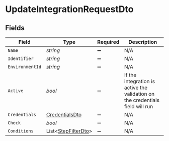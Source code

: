 # UpdateIntegrationRequestDto


## Fields

| Field                                                                         | Type                                                                          | Required                                                                      | Description                                                                   |
| ----------------------------------------------------------------------------- | ----------------------------------------------------------------------------- | ----------------------------------------------------------------------------- | ----------------------------------------------------------------------------- |
| `Name`                                                                        | *string*                                                                      | :heavy_minus_sign:                                                            | N/A                                                                           |
| `Identifier`                                                                  | *string*                                                                      | :heavy_minus_sign:                                                            | N/A                                                                           |
| `EnvironmentId`                                                               | *string*                                                                      | :heavy_minus_sign:                                                            | N/A                                                                           |
| `Active`                                                                      | *bool*                                                                        | :heavy_minus_sign:                                                            | If the integration is active the validation on the credentials field will run |
| `Credentials`                                                                 | [CredentialsDto](../../Models/Components/CredentialsDto.md)                   | :heavy_minus_sign:                                                            | N/A                                                                           |
| `Check`                                                                       | *bool*                                                                        | :heavy_minus_sign:                                                            | N/A                                                                           |
| `Conditions`                                                                  | List<[StepFilterDto](../../Models/Components/StepFilterDto.md)>               | :heavy_minus_sign:                                                            | N/A                                                                           |